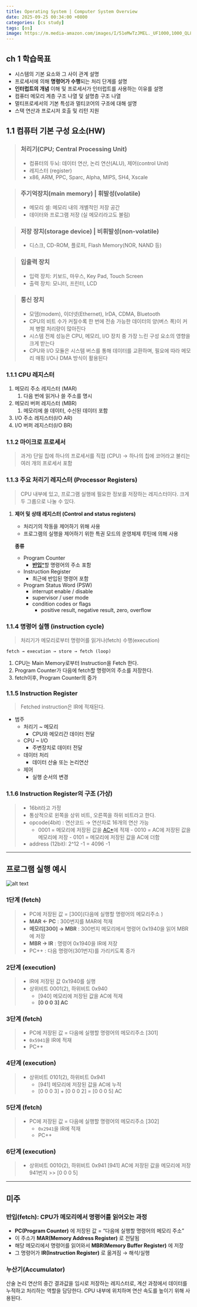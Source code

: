 ```yaml
---
title: Operating System | Computer System Overview
date: 2025-09-25 00:34:00 +0800
categories: [cs study]
tags: [os]
image: https://m.media-amazon.com/images/I/51eMwTzJMEL._UF1000,1000_QL80_.jpg
---
```


## ch 1 학습목표
- 시스템의 기본 요소와 그 사이 관계 설명
- 프로세서에 의해 **명령어가 수행**되는 처리 단계를 설명
- **인터럽트의 개념** 이해 및 프로세서가 인터럽트를 사용하는 이유를 설명
- 컴퓨터 메모리 계층 구조 나열 및 설명층 구조 나열 
- 멀티프로세서의 기본 특성과 멀티코어의 구조에 대해 설명
- 스택 연산과 프로시저 호출 및 리턴 지원

## 1.1 컴퓨터 기본 구성 요소(HW)
>### **처리기(CPU; Central Processing Unit)**
> - 컴퓨터의 두뇌: 데이터 연산, 논리 연산(ALU), 제어(control Unit)
> - 레지스터 (register)
> - x86, ARM, PPC, Sparc, Alpha, MIPS, SH4, Xscale

> ### **주기억장치(main memory) | 휘발성(volatile)**
> - 메모리 셀: 메모리 내의 개별적인 저장 공간
> - 데이터와 프로그램 저장 (실 메모리라고도 불림)

> ### **저장 장치(storage device) | 비휘발성(non-volatile)**
> - 디스크, CD-ROM, 플로피, Flash Memory(NOR, NAND 등)

> ### **입출력 장치**
> - 입력 장치: 키보드, 마우스, Key Pad, Touch Screen
> - 출력 장치: 모니터, 프린터, LCD

> ### **통신 장치**
> - 모뎀(modem), 이더넷(Ethernet), IrDA, CDMA, Bluetooth
> - CPU의 비트 수가 커질수록 한 번에 전송 가능한 데이터의 양(버스 폭)이 커져 병렬 처리량이 많아진다
> - 시스템 전체 성능은 CPU, 메모리, I/O 장치 중 가장 느린 구성 요소의 영향을 크게 받는다
> - CPU와 I/O 모듈은 시스템 버스를 통해 데이터를 교환하며, 필요에 따라 메모리 매핑 I/O나 DMA 방식이 활용된다

### **1.1.1 CPU 레지스터**

1. 메모리 주소 레지스터 (MAR)
    1. 다음 번에 읽거나 쓸 주소를 명시
2. 메모리 버퍼 레지스터 (MBR)
    1. 메모리에 쓸 데이터, 수신된 데이터 포함
3. I/O 주소 레지스터(I/O AR)
4. I/O 버퍼 레지스터(I/O BR)

### **1.1.2 마이크로 프로세서**

> 과거) 단일 칩에 하나의 프로세서를 직접 (CPU)
> → 하나의 칩에 코어라고 불리는 여러 개의 프로세서 포함

### 1.1.3 주요 처리기 레지스터 (Processor Registers)

> CPU 내부에 있고, 프로그램 실행에 필요한 정보를 저장하는 레지스터이다.
크게 두 그룹으로 나눌 수 있다.

1. **제어 및 상태 레지스터 (Control and status registers)**
    - 처리기의 작동을 제어하기 위해 사용
    - 프로그램의 실행을 제어하기 위한 특권 모드의 운영체제 루틴에 의해 사용
    
    **종류**
    - Program Counter
        - [**반입***](#반입fetch-cpu가-메모리에서-명령어를-읽어오는-과정)할 명령어의 주소 포함
    - Instruction Register
        - 최근에 반입된 명령어 포함
    - Program Status Word (PSW)
        - interrupt enable / disable
        - supervisor / user mode
        - condition codes or flags
            - positive result, negative result, zero, overflow

### 1.1.4 명령어 실행 (instruction cycle)
> 처리기가 메모리로부터 명령어를 읽거나(fetch) 수행(execution)
```
fetch → execution → store → fetch (loop)
```
1. CPU는 Main Memory로부터 Instruction을 Fetch 한다. 
2. Program Counter가 다음에 fetch할 명령어의 주소를 저장한다. 
3. fetch이후, Program Counter의 증가

### 1.1.5 Instruction Register
> Fetched instruction은 IR에 적재된다.
- 범주
    - 처리기 ~ 메모리
        - CPU와 메모리간 데이터 전달
    - CPU ~ I/O
        - 주변장치로 데이터 전달
    - 데이터 처리
        - 데이터 산술 또는 논리연산
    - 제어
        - 실행 순서의 변경

### 1.1.6 Instruction Register의 구조 (가상)

> - 16bit라고 가정
> - 통상적으로 왼쪽을 상위 비트, 오른쪽을 하위 비트라고 한다.
> - opcode(4bit) : 연산코드 → 연산자로 16개의 연산 가능
>     - 0001 = 메모리에 저장된 값을 [AC*](#누산기accumulator-산술-논리-연산의-중간-결과값을-임시로-저장하는-레지스터로-계산-과정에서-데이터를-누적하고-처리하는-역할을-담당한다-cpu-내부에-위치하며-연산-속도를-높이기-위해-사용된다)에 적재
    - 0010 = AC에 저장된 값을 메모리에 저장
    - 0101 = 메모리에 저장된 값을 AC에 더함
> - address (12bit): 2^12 -1 = 4096 -1

---
## 프로그램 실행 예시
![alt text](/assets/img/os/program_execution.png)
### 1단계 (fetch)
> - PC에 저장된 값 = [300](다음에 실행할 명령어의 메모리주소 )
> - **MAR ← PC** : 300번지를 MAR에 적재
> - **메모리[300] → MBR** : 300번지 메모리에서 명령어 0x1940을 읽어 MBR에 저장
> - **MBR → IR** : 명령어 0x1940을 IR에 저장
> - PC++ : 다음 명령어(301번지)를 가리키도록 증가

### 2단계 (execution)
> - IR에 저장된 값 0x1940를 실행
> - 상위비트 0001(2), 하위비트 0x940
>    - [940] 메모리에 저장된 값을 AC에 적재
>    - **[0 0 0 3] AC**
### 3단계 (fetch)
> - PC에 저장된 값 = 다음에 실행할 명령어의 메모리주소 [301]
> - `0x5941`을 IR에 적재 
> - PC++

### 4단계 (execution)
> - 상위비트 0101(2), 하위비트 0x941
>   - [941] 메모리에 저장된 값을 AC에 누적
>   - [0 0 0 3] + [0 0 0 2] = [0 0 0 5] AC

### 5단계 (fetch)
> - PC에 저장된 값 = 다음에 실행할 명령어의 메모리주소 [302]
>   - `0x2941`을 IR에 적재 
>   - PC++

### 6단계 (execution)
> - 상위비트 0010(2), 하위비트 0x941
>   [941] AC에 저장된 값을 메모리에 저장
>   941번지 >> [0 0 0 5] 

---
## 미주

### **반입(fetch)**: CPU가 **메모리에서 명령어를 읽어오는 과정**
- **PC(Program Counter)** 에 저장된 값 = “다음에 실행할 명령어의 메모리 주소”
- 이 주소가 **MAR(Memory Address Register)** 로 전달됨
- 해당 메모리에서 명령어를 읽어와서 **MBR(Memory Buffer Register)** 에 저장
- 그 명령어가 **IR(Instruction Register)** 로 옮겨짐 → 해석/실행

### **누산기(Accumulator)** 
산술 논리 연산의 중간 결과값을 임시로 저장하는 레지스터로, 계산 과정에서 데이터를 누적하고 처리하는 역할을 담당한다. CPU 내부에 위치하며 연산 속도를 높이기 위해 사용된다.